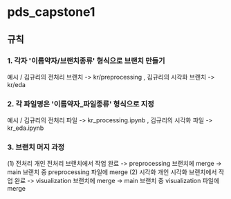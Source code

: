 # pds_capstone1
## 규칙
### 1. 각자 '이름약자/브랜치종류' 형식으로 브랜치 만들기
예시 / 김규리의 전처리 브랜치 -> kr/preprocessing , 김규리의 시각화 브랜치 -> kr/eda
### 2. 각 파일명은 '이름약자_파일종류' 형식으로 지정
예시 / 김규리의 전처리 파일 -> kr_processing.ipynb , 김규리의 시각화 파일 -> kr_eda.ipynb
### 3. 브랜치 머지 과정
(1) 전처리
개인 전처리 브랜치에서 작업 완료 -> preprocessing 브랜치에 merge -> main 브랜치 중 preprocessing 파일에 merge
(2) 시각화
개인 시각화 브랜치에서 작업 완료 -> visualization 브랜치에 merge -> main 브랜치 중 visualization 파일에 merge
